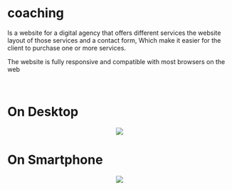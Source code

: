 # coaching
<p>Is a website for a digital agency that offers different services the website layout of those services and a contact form, Which make it easier for the client to purchase one or more services.</p>
<p>The website is fully responsive and compatible with most browsers on the web</p><br>
<h1>On Desktop</h1>
<p align='center'>
	<img src='https://github.com/Code-With-Amine/coaching/assets/111357726/4db1c345-e3cd-4b36-a869-e8ccab36140b'/>
</p>
<h1>On Smartphone</h1>

<p align='center'>
	<img src='https://github.com/Code-With-Amine/coaching/assets/111357726/b7f23ba7-fd32-43f7-9397-e64e9fd0d6e2'/>
</p>
